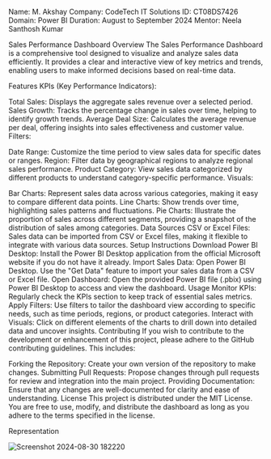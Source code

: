 Name: M. Akshay
Company: CodeTech IT Solutions
ID: CT08DS7426
Domain: Power BI
Duration: August to September 2024
Mentor: Neela Santhosh Kumar

Sales Performance Dashboard
Overview
The Sales Performance Dashboard is a comprehensive tool designed to visualize and analyze sales data efficiently. It provides a clear and interactive view of key metrics and trends, enabling users to make informed decisions based on real-time data.

Features
KPIs (Key Performance Indicators):

Total Sales: Displays the aggregate sales revenue over a selected period.
Sales Growth: Tracks the percentage change in sales over time, helping to identify growth trends.
Average Deal Size: Calculates the average revenue per deal, offering insights into sales effectiveness and customer value.
Filters:

Date Range: Customize the time period to view sales data for specific dates or ranges.
Region: Filter data by geographical regions to analyze regional sales performance.
Product Category: View sales data categorized by different products to understand category-specific performance.
Visuals:

Bar Charts: Represent sales data across various categories, making it easy to compare different data points.
Line Charts: Show trends over time, highlighting sales patterns and fluctuations.
Pie Charts: Illustrate the proportion of sales across different segments, providing a snapshot of the distribution of sales among categories.
Data Sources
CSV or Excel Files: Sales data can be imported from CSV or Excel files, making it flexible to integrate with various data sources.
Setup Instructions
Download Power BI Desktop: Install the Power BI Desktop application from the official Microsoft website if you do not have it already.
Import Sales Data:
Open Power BI Desktop.
Use the "Get Data" feature to import your sales data from a CSV or Excel file.
Open Dashboard:
Open the provided Power BI file (.pbix) using Power BI Desktop to access and view the dashboard.
Usage
Monitor KPIs: Regularly check the KPIs section to keep track of essential sales metrics.
Apply Filters: Use filters to tailor the dashboard view according to specific needs, such as time periods, regions, or product categories.
Interact with Visuals: Click on different elements of the charts to drill down into detailed data and uncover insights.
Contributing
If you wish to contribute to the development or enhancement of this project, please adhere to the GitHub contributing guidelines. This includes:

Forking the Repository: Create your own version of the repository to make changes.
Submitting Pull Requests: Propose changes through pull requests for review and integration into the main project.
Providing Documentation: Ensure that any changes are well-documented for clarity and ease of understanding.
License
This project is distributed under the MIT License. You are free to use, modify, and distribute the dashboard as long as you adhere to the terms specified in the license.

Representation

![Screenshot 2024-08-30 182220](https://github.com/user-attachments/assets/3b0f2d93-70fb-4f90-b6eb-5e08c73ec217)
